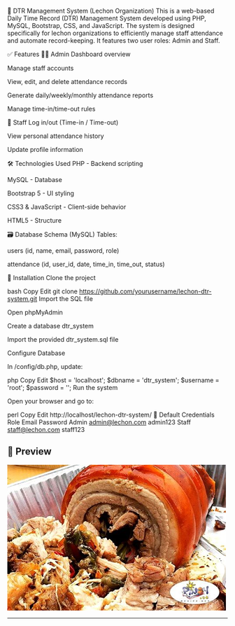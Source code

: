 📌 DTR Management System (Lechon Organization)
This is a web-based Daily Time Record (DTR) Management System developed using PHP, MySQL, Bootstrap, CSS, and JavaScript. The system is designed specifically for lechon organizations to efficiently manage staff attendance and automate record-keeping. It features two user roles: Admin and Staff.

✅ Features
👨‍💼 Admin
Dashboard overview

Manage staff accounts

View, edit, and delete attendance records

Generate daily/weekly/monthly attendance reports

Manage time-in/time-out rules

👷 Staff
Log in/out (Time-in / Time-out)

View personal attendance history

Update profile information

🛠️ Technologies Used
PHP - Backend scripting

MySQL - Database

Bootstrap 5 - UI styling

CSS3 & JavaScript - Client-side behavior

HTML5 - Structure

🗃️ Database Schema (MySQL)
Tables:

users (id, name, email, password, role)

attendance (id, user_id, date, time_in, time_out, status)

🚀 Installation
Clone the project

bash
Copy
Edit
git clone https://github.com/yourusername/lechon-dtr-system.git
Import the SQL file

Open phpMyAdmin

Create a database dtr_system

Import the provided dtr_system.sql file

Configure Database

In /config/db.php, update:

php
Copy
Edit
$host = 'localhost';
$dbname = 'dtr_system';
$username = 'root';
$password = '';
Run the system

Open your browser and go to:

perl
Copy
Edit
http://localhost/lechon-dtr-system/
🔑 Default Credentials
Role	Email	Password
Admin	admin@lechon.com	admin123
Staff	staff@lechon.com	staff123

## 📸 Preview

![Form Preview](image.png)

---